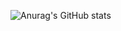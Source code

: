 
![Anurag's GitHub stats](https://github-readme-stats.vercel.app/api?username=stirelshka8&show_icons=true&theme=dark)</div>

